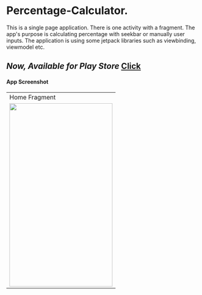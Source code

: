 # Percentage-Calculator.
This is a single page application. There is one activity with a fragment.
The app's purpose is calculating percentage with seekbar or manually user inputs.
The application is using some jetpack libraries such as viewbinding, viewmodel etc.

## _Now, Available for Play Store_ [**Click**](https://play.google.com/store/apps/details?id=com.kemalurekli.percentagecalculator "Click")

#### App Screenshot

<table>
  <tr>
    <td>Home Fragment</td>

  </tr>
  <tr>
    <td><img src="https://user-images.githubusercontent.com/66143323/148500871-31de39c5-8d67-4830-ad17-7e40b9abd4f6.png" width=270 height=480></td>
  </tr>
 </table>
